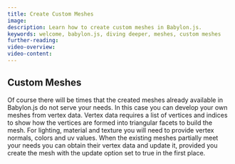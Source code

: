 ```yaml
---
title: Create Custom Meshes
image: 
description: Learn how to create custom meshes in Babylon.js.
keywords: welcome, babylon.js, diving deeper, meshes, custom meshes
further-reading:
video-overview:
video-content:
---
```


## Custom Meshes

Of course there will be times that the created meshes already available in Babylon.js do not serve your needs. In this case you can develop your own meshes from vertex data. Vertex data requires a list of vertices and indices to show how the vertices are formed into triangular facets to build the mesh. For lighting, material and texture you will need to provide vertex normals, colors and uv values. When the existing meshes partially meet your needs you can obtain their vertex data and update it, provided you create the mesh with the update option set to true in the first place.